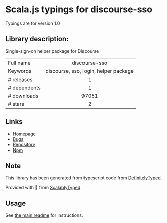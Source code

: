 
# Scala.js typings for discourse-sso

Typings are for version 1.0

## Library description:
Single-sign-on helper package for Discourse

|                    |                 |
| ------------------ | :-------------: |
| Full name          | discourse-sso |
| Keywords           | discourse, sso, login, helper package |
| # releases         | 1 |
| # dependents       | 1 |
| # downloads        | 97051 |
| # stars            | 2 |

## Links
- [Homepage](https://github.com/ArmedGuy/discourse_sso_node)
- [Bugs](https://github.com/ArmedGuy/discourse_sso_node/issues)
- [Repository](https://github.com/ArmedGuy/discourse_sso_node)
- [Npm](https://www.npmjs.com/package/discourse-sso)
    


## Note
This library has been generated from typescript code from [DefinitelyTyped](https://definitelytyped.org).

Provided with :purple_heart: from [ScalablyTyped](https://github.com/oyvindberg/ScalablyTyped)

## Usage
See [the main readme](../../readme.md) for instructions.


